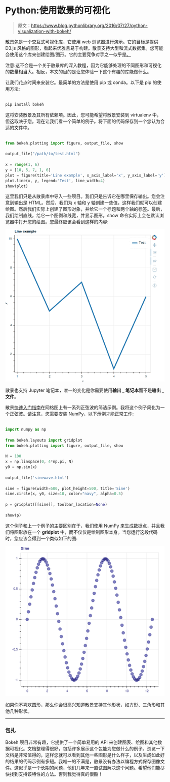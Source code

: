 # Python:使用散景的可视化

> 原文：<https://www.blog.pythonlibrary.org/2016/07/27/python-visualization-with-bokeh/>

[散景包](http://bokeh.pydata.org/en/latest/)是一个交互式可视化库，它使用 web 浏览器进行演示。它的目标是提供 D3.js 风格的图形，看起来优雅且易于构建。散景支持大型和流式数据集。您可能会使用这个库来创建绘图/图形。它的主要竞争对手之一似乎是[。](https://plot.ly/)

注意:这不会是一个关于散景库的深入教程，因为它能够处理的不同图形和可视化的数量相当大。相反，本文的目的是让您体验一下这个有趣的库能做什么。

让我们花点时间来安装它。最简单的方法是使用 pip 或 conda。以下是 pip 的使用方法:

```py

pip install bokeh

```

这将安装散景及其所有依赖项。因此，您可能希望将散景安装到 virtualenv 中，但这取决于您。现在让我们看一个简单的例子。将下面的代码保存到一个您认为合适的文件中。

```py

from bokeh.plotting import figure, output_file, show

output_file("/path/to/test.html")

x = range(1, 6)
y = [10, 5, 7, 1, 6]
plot = figure(title='Line example', x_axis_label='x', y_axis_label='y')
plot.line(x, y, legend='Test', line_width=4)
show(plot)

```

这里我们只是从散景库中导入一些项目。我们只是告诉它在哪里保存输出。您会注意到输出是 HTML。然后，我们为 x 轴和 y 轴创建一些值，这样我们就可以创建绘图。然后我们实际上创建了图形对象，并给它一个标题和两个轴的标签。最后，我们绘制直线，给它一个图例和线宽，并显示图形。show 命令实际上会在默认浏览器中打开您的绘图。您最终应该会看到这样的内容:

![bokeh_line](img/c2e414abf9991030af40e01e17612868.png)

散景也支持 Jupyter 笔记本，唯一的变化是你需要使用**输出 _ 笔记本**而不是**输出 _ 文件**。

散景[快速入门指南](http://bokeh.pydata.org/en/latest/docs/user_guide/quickstart.html#userguide-quickstart)在网格图上有一系列正弦波的简洁示例。我将这个例子简化为一个正弦波。请注意，您需要安装 NumPy，以下示例才能正常工作:

```py

import numpy as np

from bokeh.layouts import gridplot
from bokeh.plotting import figure, output_file, show

N = 100
x = np.linspace(0, 4*np.pi, N)
y0 = np.sin(x)

output_file('sinewave.html')

sine = figure(width=500, plot_height=500, title='Sine')
sine.circle(x, y0, size=10, color="navy", alpha=0.5)

p = gridplot([[sine]], toolbar_location=None)

show(p)

```

这个例子和上一个例子的主要区别在于，我们使用 NumPy 来生成数据点，并且我们将图形放在一个 **gridplot** 中，而不仅仅是绘制图形本身。当您运行这段代码时，您应该会得到一个类似如下的图:

![bokeh_sine_wave](img/8e8cf0e1ca8f3f05ca01b51a50c5d90a.png)

如果你不喜欢圆形，那么你会很高兴知道散景支持其他形状，如方形、三角形和其他几种形状。

* * *

### 包扎

Bokeh 项目非常有趣，它提供了一个简单易用的 API 来创建图表、绘图和其他数据可视化。文档整理得很好，包括许多展示这个包能为您做什么的例子。浏览一下文档是非常值得的，这样您就可以看到其他一些图形是什么样子，以及生成如此好的结果的代码示例有多短。我唯一的不满是，散景没有办法以编程方式保存图像文件。这似乎是一个长期的问题，他们几年来一直试图解决这个问题。希望他们能尽快找到支持该特性的方法。否则我觉得真的很酷！